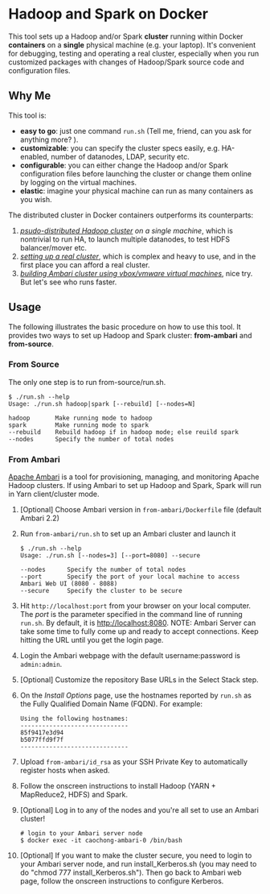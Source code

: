 # Hadoop and Spark on Docker

This tool sets up a Hadoop and/or Spark **cluster** running within Docker **containers** on a **single** physical machine (e.g. your laptop). It's convenient for debugging, testing and operating a real cluster, especially when you run customized packages with changes of Hadoop/Spark source code and configuration files.

## Why Me
This tool is:

- **easy to go**: just one command `run.sh` (Tell me, friend, can you ask for anything more? ).
- **customizable**: you can specify the cluster specs easily, e.g. HA-enabled, number of datanodes, LDAP, security etc.
- **configurable**: you can either change the Hadoop and/or Spark configuration files before launching the cluster or change them online by logging on the virtual machines.
- **elastic**: imagine your physical machine can run as many containers as you wish.

The distributed cluster in Docker containers outperforms its counterparts:

1. _[psudo-distributed Hadoop cluster](https://hadoop.apache.org/docs/current/hadoop-project-dist/hadoop-common/SingleCluster.html) on a single machine_, which is nontrivial to run HA, to launch multiple datanodes, to test HDFS balancer/mover etc.
1. _[setting up a real cluster](https://hadoop.apache.org/docs/current/hadoop-project-dist/hadoop-common/ClusterSetup.html)_, which is complex and heavy to use, and in the first place you can afford a real cluster.
1. _[building Ambari cluster using vbox/vmware virtual machines](https://cwiki.apache.org/confluence/display/AMBARI/Quick+Start+Guide)_, nice try. But let's see who runs faster.

## Usage
The following illustrates the basic procedure on how to use this tool. It provides two ways to set up Hadoop and Spark cluster: **from-ambari** and **from-source**.

### From Source
The only one step is to run from-source/run.sh.

```
$ ./run.sh --help
Usage: ./run.sh hadoop|spark [--rebuild] [--nodes=N]

hadoop       Make running mode to hadoop
spark        Make running mode to spark
--rebuild    Rebuild hadoop if in hadoop mode; else reuild spark
--nodes      Specify the number of total nodes
```

### From Ambari

[Apache Ambari](https://cwiki.apache.org/confluence/display/AMBARI/Ambari) is a tool for provisioning, managing, and monitoring Apache Hadoop clusters. If using Ambari to set up Hadoop and Spark, Spark will run in Yarn client/cluster mode.

1. [Optional] Choose Ambari version in `from-ambari/Dockerfile` file (default Ambari 2.2)
1. Run `from-ambari/run.sh` to set up an Ambari cluster and launch it

	```
	$ ./run.sh --help
	Usage: ./run.sh [--nodes=3] [--port=8080] --secure
	
	--nodes      Specify the number of total nodes
	--port       Specify the port of your local machine to access Ambari Web UI (8080 - 8088)
	--secure     Specify the cluster to be secure
	```
	
1. Hit `http://localhost:port` from your browser on your local computer. The _port_ is the parameter specified in the command line of running `run.sh`. By default, it is [http://localhost:8080](http://localhost:8080). NOTE: Ambari Server can take some time to fully come up and ready to accept connections. Keep hitting the URL until you get the login page.
1. Login the Ambari webpage with the default username:password is `admin:admin`.
1. [Optional] Customize the repository Base URLs in the Select Stack step.
1. On the _Install Options_ page, use the hostnames reported by `run.sh` as the Fully Qualified Domain Name (FQDN). For example:

	```
	Using the following hostnames:
	------------------------------
	85f9417e3d94
	b5077ffd9f7f
	------------------------------
	```
	
1. Upload `from-ambari/id_rsa` as your SSH Private Key to automatically register hosts when asked.
1. Follow the onscreen instructions to install Hadoop (YARN + MapReduce2, HDFS) and Spark.
1. [Optional] Log in to any of the nodes and you're all set to use an Ambari cluster!

	```
	# login to your Ambari server node
	$ docker exec -it caochong-ambari-0 /bin/bash
	```
1. [Optional] If you want to make the cluster secure, you need to login to your Ambari server node, and run install_Kerberos.sh (you may need to do "chmod 777 install_Kerberos.sh").
Then go back to Ambari web page, follow the onscreen instructions to configure Kerberos.

